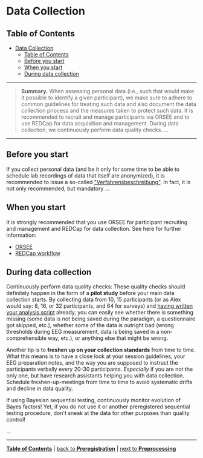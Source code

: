 # Data Collection

## Table of Contents

- [Data Collection](#data-collection)
  - [Table of Contents](#table-of-contents)
  - [Before you start](#before-you-start)
  - [When you start](#when-you-start)
  - [During data collection](#during-data-collection)

---

> **Summary.** When assessing personal data (i.e., such that would make it possible to identify a given participant), we make sure to adhere to common guidelines for treating such data and also document the data collection priocess and the measures taken to protect such data. It is recommended to recruit and manage participants via ORSEE and to use REDCap for data acquisition and management. During data collection, we continuously perform data quality checks. ...

---

## Before you start

If you collect personal data (and be it only for some time to be able to schedule lab recordings of data that itself are anonymized), it is recommended to issue a so-called ["Verfahrensbeschreibung"](https://verfahrensbeschreibung.tu-dresden.de/vorlage_verfahrensbeschreibung.html). In fact, it is not only recommended, but mandatory ...  <!-- insert paragraph on "Verfahrensbeschreibung" -->

## When you start

It is strongly recommended that you use ORSEE for participant recruiting and management and REDCap for data collection. See here for further information:

- [ORSEE](https://github.com/alex-strobel/DPP-LabManual/wiki/ORSEE)
- [REDCap workflow](https://github.com/alex-strobel/DPP-LabManual/blob/main/Research/Administration/REDCap/00_Content.md)

## During data collection

Continuously perform data quality checks:
These quality checks should definitely happen in the form of a **pilot study** before your main data collection starts.
By collecting data from 10, 15 participants (or as Alex would say: 8, 16, or 32 participants, and 64 for surveys) and [having written your analysis script](06_Analysis_plan.md) already, you can easily see whether there is something missing (some data is not being saved during the paradigm, a questionnaire got skipped, etc.), whether some of the data is outright bad (wrong thresholds during EEG measurement, data is being saved in a non-comprehensible way, etc.), or anything else that might be wrong.

Another tip is to **freshen up on your collection standards** from time to time.
What this means is to have a close look at your session guidelines, your EEG preparation notes, and the way you are supposed to instruct the participants verbally every 20-30 participants.
*Especially* if you are not the only one, but have research assistants helping you with data collection.
Schedule freshen-up-meetings from time to time to avoid systematic drifts and decline in data quality.

If using Bayesian sequential testing, continuously monitor evolution of Bayes factors!
Yet, if you do not use it or another preregistered sequential testing procedure, don't sneak at the data for other purposes than quality control!

...

---

[**Table of Contents**](#README.md) | [back to **Preregistration**](09_Preregistration.md) | [next to **Preprocessing**](11_Preprocessing.md)
